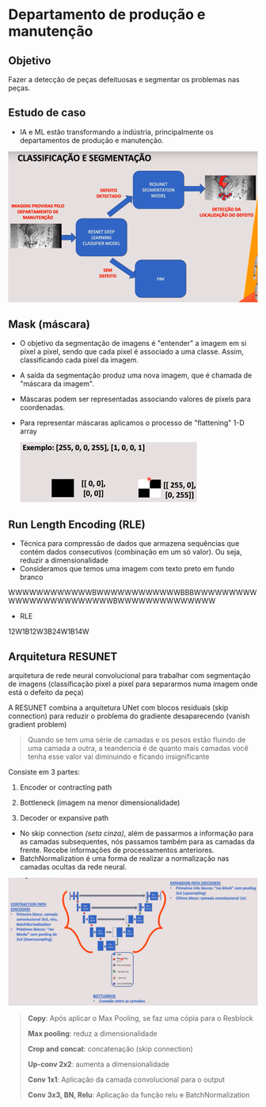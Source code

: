 # Departamento de produção e manutenção

## Objetivo

Fazer a detecção de peças defeituosas e segmentar os problemas nas peças.

## Estudo de caso

- IA e ML estão transformando a indústria, principalmente os departamentos de produção e manutenção.

![objetivo.png](objetivo.png)

## Mask (máscara)

- O objetivo da segmentação de imagens é "entender" a imagem em si pixel a pixel, sendo que cada pixel é associado a uma classe. Assim, classificando cada pixel da imagem.

- A saída da segmentação produz uma nova imagem, que é chamada de "máscara da imagem". 

- Máscaras podem ser representadas associando valores de pixels para coordenadas.

- Para representar máscaras aplicamos o processo de "flattening" 1-D array

  ![](mask.png)

## Run Length Encoding (RLE)

- Técnica para compressão de dados que armazena sequências que contém dados consecutivos (combinação em um só valor). Ou seja, reduzir a dimensionalidade
- Consideramos que temos uma imagem com texto preto em fundo branco

WWWWWWWWWWWWBWWWWWWWWWWWWBBBWWWWWWWWWWWWWWWWWWWWWWWWBWWWWWWWWWWWWWW

- RLE

12W1B12W3B24W1B14W

## Arquitetura RESUNET

arquitetura de rede neural convolucional para trabalhar com segmentação de imagens (classificação pixel a pixel para separarmos numa imagem onde está o defeito da peça)  

A RESUNET combina a arquitetura UNet com blocos residuais (skip connection) para reduzir o problema do gradiente desaparecendo (vanish gradient problem)  

> Quando se tem uma série de camadas e os pesos estão fluindo de uma camada a outra, a teandencia é de quanto mais camadas você tenha esse valor vai diminuindo e ficando insignificante

Consiste em 3 partes:

1. Encoder or contracting path

2. Bottleneck (imagem na menor dimensionalidade)

3. Decoder or expansive path

- No skip connection *(seta cinza)*, além de passarmos a informação para as camadas subsequentes, nós passamos também para as camadas da frente. Recebe informações de processamentos anteriores.  
- BatchNormalization é uma forma de realizar a normalização nas camadas ocultas da rede neural.

![](resunet.png)

> **Copy**: Após aplicar o Max Pooling, se faz uma cópia para o Resblock  
>
> **Max pooling**: reduz a dimensionalidade  
>
> **Crop and concat**: concatenação (skip connection)  
>
> **Up-conv 2x2**: aumenta a dimensionalidade  
>
> **Conv 1x1**: Aplicação da camada convolucional para o output  
>
> **Conv 3x3, BN, Relu**: Aplicação da função relu e BatchNormalization 
>
> 
